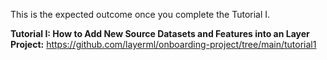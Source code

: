 This is the expected outcome once you complete the Tutorial I.

**Tutorial I: How to Add New Source Datasets and Features into an Layer Project:** https://github.com/layerml/onboarding-project/tree/main/tutorial1